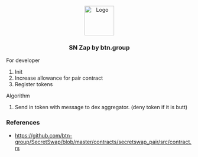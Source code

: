 <!-- PROJECT LOGO -->
<br />
<div align="center">
  <a href="https://github.com/btn-group">
    <img src="images/logo.png" alt="Logo" height="80">
  </a>

  <h3 align="center">SN Zap by btn.group</h3>
</div>

For developer
1. Init
2. Increase allowance for pair contract
3. Register tokens

Algorithm
1. Send in token with message to dex aggregator. (deny token if it is butt)

### References
- https://github.com/btn-group/SecretSwap/blob/master/contracts/secretswap_pair/src/contract.rs
